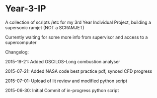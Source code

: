 # Year-3-IP
A collection of scripts /etc for my 3rd Year Individual Project, building a supersonic ramjet (NOT a SCRAMJET)

Currently waiting for some more info from supervisor and access to a supercomputer

Changelog:

2015-19-21:
Added OSCILOS-Long combustion analyser

2015-07-21:
Added NASA code best practice pdf, synced CFD progress

2015-07-01:
Upload of lit review and modified python script

2015-06-30:
Initial Commit of in-progress python script
